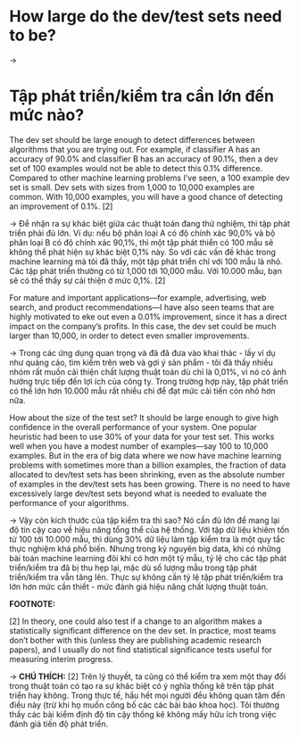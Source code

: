 # How large do the dev/test sets need to be?

->
# Tập phát triển/kiểm tra cần lớn đến mức nào?

The dev set should be large enough to detect differences between algorithms that you are trying out. For example, if classifier A has an accuracy of 90.0% and classifier B has an accuracy of 90.1%, then a dev set of 100 examples would not be able to detect this 0.1% difference. Compared to other machine learning problems I’ve seen, a 100 example dev set is small. Dev sets with sizes from 1,000 to 10,000 examples are common. With 10,000 examples, you will have a good chance of detecting an improvement of 0.1%. [2]

->
Để nhận ra sự khác biệt giữa các thuật toán đang thử nghiệm, thì tập phát triển phải đủ lớn. Ví dụ: nếu bộ phân loại A có độ chính xác 90,0% và bộ phân loại B có độ chính xác 90,1%, thì một tập phát thiển có 100 mẫu sẽ không thể phát hiện sự khác biệt 0,1% này. So với các vấn đề khác trong machine learning mà tôi đã thấy, một tập phát triển chỉ với 100 mẫu là nhỏ. Các tập phát triển thường có từ 1,000 tới 10,000 mẫu. Với 10.000 mẫu, bạn sẽ có thể thấy sự cải thiện ở mức 0,1%. [2]

For mature and important applications—for example, advertising, web search, and product recommendations—I have also seen teams that are highly motivated to eke out even a 0.01% improvement, since it has a direct impact on the company’s profits. In this case, the dev set could be much larger than 10,000, in order to detect even smaller improvements.

->
Trong các ứng dụng quan trọng và đã đã đưa vào khai thác - lấy ví dụ như quảng cáo, tìm kiếm trên web và gợi ý sản phẩm - tôi đã thấy nhiều nhóm rất muốn cải thiện chất lượng thuật toán dù chỉ là 0,01%, vì nó có ảnh hưởng trực tiếp đến lợi ích của công ty. Trong trường hợp này, tập phát triển có thể lớn hơn 10.000 mẫu rất nhiều chỉ để đạt mức cải tiến còn nhỏ hơn nữa.

How about the size of the test set? It should be large enough to give high confidence in the overall performance of your system. One popular heuristic had been to use 30% of your data for your test set. This works well when you have a modest number of examples—say 100 to 10,000 examples. But in the era of big data where we now have machine learning problems with sometimes more than a billion examples, the fraction of data allocated to dev/test sets has been shrinking, even as the absolute number of examples in the dev/test sets has been growing. There is no need to have excessively large dev/test sets beyond what is needed to evaluate the performance of your algorithms.

->
Vậy còn kích thước của tập kiểm tra thì sao? Nó cần đủ lớn để mang lại độ tin cậy cao về hiệu năng tổng thể của hệ thống. Với tập dữ liệu khiêm tốn từ 100 tới 10.000 mẫu, thì dùng 30% dữ liệu làm tập kiểm tra là một quy tắc thực nghiệm khá phổ biến. Nhưng trong kỷ nguyên big data, khi có những bài toán machine learning đôi khi có hơn một tỷ mẫu, tỷ lệ cho các tập phát triển/kiểm tra đã bị thu hẹp lại, mặc dù số lượng mẫu trong tập phát triển/kiểm tra vẫn tăng lên. Thực sự không cần tỷ lệ tập phát triển/kiểm tra lớn hơn mức cần thiết - mức đánh giá hiệu năng chất lượng thuật toán.

**FOOTNOTE:**

[2] In theory, one could also test if a change to an algorithm makes a statistically significant difference on the dev set. In practice, most teams don’t bother with this (unless they are publishing academic research papers), and I usually do not find statistical significance tests useful for measuring interim progress.

->
**CHÚ THÍCH:**
[2] Trên lý thuyết, ta cũng có thể kiểm tra xem một thay đổi trong thuật toán có tạo ra sự khác biệt có ý nghĩa thống kê trên tập phát triển hay không. Trong thực tế, hầu hết mọi người đều không quan tâm đến điều này (trừ khi họ muốn công bố các các bài báo khoa học). Tôi thường thấy các bài kiểm định độ tin cậy thống kê không mấy hữu ích trong việc đánh giá tiến độ phát triển.
